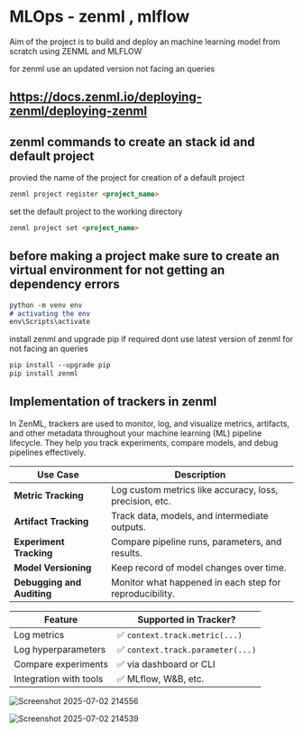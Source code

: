 # MLOps - zenml , mlflow

Aim of the project is to build and deploy an machine learning model from scratch using ZENML and MLFLOW 

for zenml use an updated version not facing an queries
## https://docs.zenml.io/deploying-zenml/deploying-zenml






## zenml commands to create an stack id and default project

provied the name of the project for creation of a default project
```md
zenml project register <project_name>

```

set the default project to the working directory 
```md
zenml project set <project_name>

```

## before making a project make sure to create an virtual environment for not getting an dependency errors

```md
python -m venv env
# activating the env
env\Scripts\activate

```
install zenml and upgrade pip if required dont use latest version of zenml for not facing an queries
```md
pip install --upgrade pip
pip install zenml
```

## Implementation of trackers in zenml 

In ZenML, trackers are used to monitor, log, and visualize metrics, artifacts, and other metadata throughout your machine learning (ML) pipeline lifecycle. They help you track experiments, compare models, and debug pipelines effectively.



| Use Case                   | Description                                             |
| -------------------------- | ------------------------------------------------------- |
| **Metric Tracking**        | Log custom metrics like accuracy, loss, precision, etc. |
| **Artifact Tracking**      | Track data, models, and intermediate outputs.           |
| **Experiment Tracking**    | Compare pipeline runs, parameters, and results.         |
| **Model Versioning**       | Keep record of model changes over time.                 |
| **Debugging and Auditing** | Monitor what happened in each step for reproducibility. |

| Feature                | Supported in Tracker?            |
| ---------------------- | -------------------------------- |
| Log metrics            | ✅ `context.track.metric(...)`    |
| Log hyperparameters    | ✅ `context.track.parameter(...)` |
| Compare experiments    | ✅ via dashboard or CLI           |
| Integration with tools | ✅ MLflow, W\&B, etc.             |


![Screenshot 2025-07-02 214556](https://github.com/user-attachments/assets/3191eb30-01e7-4a0d-9513-c6e469b0c654)

![Screenshot 2025-07-02 214539](https://github.com/user-attachments/assets/766bb7ad-b3e9-426b-bac0-240c7d3353f9)

